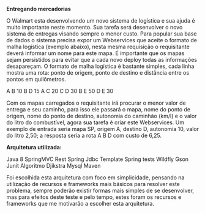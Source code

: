 <b>Entregando mercadorias</b>

O Walmart esta desenvolvendo um novo sistema de logística e sua ajuda é muito importante neste momento. Sua tarefa será desenvolver o novo sistema de entregas visando sempre o menor custo. Para popular sua base de dados o sistema precisa expor um Webservices que aceite o formato de malha logística (exemplo abaixo), nesta mesma requisição o requisitante deverá informar um nome para este mapa. É importante que os mapas sejam persistidos para evitar que a cada novo deploy todas as informações desapareçam. O formato de malha logística é bastante simples, cada linha mostra uma rota: ponto de origem, ponto de destino e distância entre os pontos em quilômetros.

A B 10 
B D 15
A C 20
C D 30
B E 50
D E 30

Com os mapas carregados o requisitante irá procurar o menor valor de entrega e seu caminho, para isso ele passará o mapa, nome do ponto de origem, nome do ponto de destino, autonomia do caminhão (km/l) e o valor do litro do combustível, agora sua tarefa é criar este Webservices. Um exemplo de entrada seria mapa SP, origem A, destino D, autonomia 10, valor do litro 2,50; a resposta seria a rota A B D com custo de 6,25.

<b>Arquitetura utilizada:</b>

Java 8
SpringMVC Rest
Spring Jdbc Template
Spring tests
Wildfly
Gson
Junit
Algoritmo Djikstra
Mysql
Maven

Foi escolhida esta arquitetura com foco em simplicidade, pensando na utilização de recursos e frameworks mais básicos para resolver este problema, sempre poderão existir formas mais simples de se desenvolver, mas para efeitos deste teste e pelo tempo, estes foram os recursos e frameworks que me motivarão a escolher esta arquitetura.
